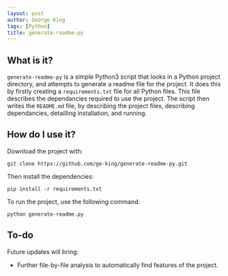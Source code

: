 ```yaml
---
layout: post
author: George King
tags: [Python]
title: generate-readme-py
---
```


## What is it?

`generate-readme-py` is a simple Python3 script that looks in a Python project directory, and attempts to generate a readme file for the project. It does this by firstly creating a `requirements.txt` file for all Python files. This file describes the dependancies required to use the project. The script then writes the `README.md` file, by describing the project files, describing dependancies, detailling installation, and running.

## How do I use it?

Download the project with:

```
git clone https://github.com/ge-king/generate-readme-py.git
```

Then install the dependencies:

```
pip install -r requirements.txt
```

To run the project, use the following command:

```
python generate-readme.py
```




## To-do

Future updates will bring:
- Further file-by-file analysis to automatically find features of the project.



